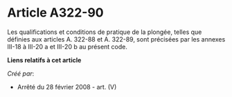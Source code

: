 # Article A322-90

Les qualifications et conditions de pratique de la plongée, telles que définies aux articles A. 322-88 et A. 322-89, sont
précisées par les annexes III-18 à III-20 a et III-20 b au présent code.

**Liens relatifs à cet article**

_Créé par_:

  - Arrêté du 28 février 2008 - art. (V)
